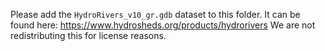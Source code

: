 Please add the `HydroRivers_v10_gr.gdb` dataset to this folder.
It can be found here: https://www.hydrosheds.org/products/hydrorivers
We are not redistributing this for license reasons.

